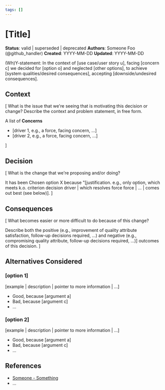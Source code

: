 ```yaml
---
tags: []
---
```


# [Title]

**Status**: valid | superseded | deprecated
**Authors**: Someone Foo (@github_handler)
**Created**: YYYY-MM-DD
**Updated**: YYYY-MM-DD

(Wh)Y-statement: In the context of [use case/user story u], facing [concern c] we decided for [option o] and neglected [other options], to achieve [system qualities/desired consequences], accepting [downside/undesired consequences].

## Context

[ What is the issue that we're seeing that is motivating this decision or change? Describe the context and problem statement, in free form.

A list of **Concerns**

* [driver 1, e.g., a force, facing concern, ...]
* [driver 2, e.g., a force, facing concern, ...]

]

## Decision

[ What is the change that we're proposing and/or doing?

It has been Chosen option X because "[justification. e.g., only option, which meets k.o. criterion decision driver | which resolves force force | ... | comes out best (see below)]. ]


## Consequences

[ What becomes easier or more difficult to do because of this change?

Describe both the positive (e.g., improvement of quality attribute satisfaction, follow-up decisions required, ...) and negative (e.g., compromising quality attribute, follow-up decisions required, ...)] outcomes of this decision. ]


## Alternatives Considered

### [option 1]

[example | description | pointer to more information | ...] <!-- optional -->

* Good, because [argument a]
* Bad, because [argument c]
* ...

### [option 2]

[example | description | pointer to more information | ...] <!-- optional -->

* Good, because [argument a]
* Bad, because [argument c]
* ... 


## References <!-- optional -->

- [Someone - Something](https://someone.com/a-title-about-something)
- ... 
